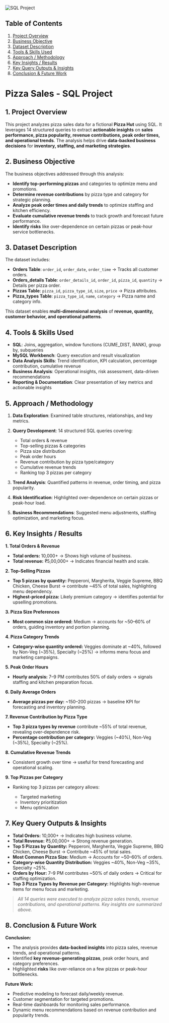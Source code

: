 ![SQL Project](https://img.shields.io/badge/SQL-Project-blue)
## Table of Contents
1. [Project Overview](#1-project-overview)
2. [Business Objective](#2-business-objective)
3. [Dataset Description](#3-dataset-description)
4. [Tools & Skills Used](#4-tools--skills-used)
5. [Approach / Methodology](#5-approach-methodology)
6. [Key Insights / Results](#6-key-insights-results)
7. [Key Query Outputs & Insights](#7-key-query-outputs-insights)
8. [Conclusion & Future Work](#8-conclusion-future-work)


# Pizza Sales - SQL Project



## **1. Project Overview**

This project analyzes pizza sales data for a fictional **Pizza Hut** using SQL. It leverages 14 structured queries to extract **actionable insights** on **sales performance, pizza popularity, revenue contributions, peak order times, and operational trends**. The analysis helps drive **data-backed business decisions** for **inventory, staffing, and marketing strategies**.



## **2. Business Objective**

The business objectives addressed through this analysis:

* **Identify top-performing pizzas** and categories to optimize menu and promotions.
* **Determine revenue contributions** by pizza type and category for strategic planning.
* **Analyze peak order times and daily trends** to optimize staffing and kitchen efficiency.
* **Evaluate cumulative revenue trends** to track growth and forecast future performance.
* **Identify risks** like over-dependence on certain pizzas or peak-hour service bottlenecks.



## **3. Dataset Description**

The dataset includes:

* **Orders Table**: `order_id`, `order_date`, `order_time` → Tracks all customer orders.
* **Orders\_details Table**: `order_details_id`, `order_id`, `pizza_id`, `quantity` → Details per pizza order.
* **Pizzas Table**: `pizza_id`, `pizza_type_id`, `size`, `price` → Pizza attributes.
* **Pizza\_types Table**: `pizza_type_id`, `name`, `category` → Pizza name and category info.

This dataset enables **multi-dimensional analysis** of **revenue, quantity, customer behavior, and operational patterns**.



## **4. Tools & Skills Used**

* **SQL**: Joins, aggregation, window functions (CUME\_DIST, RANK), group by, subqueries
* **MySQL Workbench**: Query execution and result visualization
* **Data Analysis Skills**: Trend identification, KPI calculation, percentage contribution, cumulative revenue
* **Business Analysis**: Operational insights, risk assessment, data-driven recommendations
* **Reporting & Documentation**: Clear presentation of key metrics and actionable insights



## **5. Approach / Methodology**

1. **Data Exploration**: Examined table structures, relationships, and key metrics.
2. **Query Development**: 14 structured SQL queries covering:

   * Total orders & revenue
   * Top-selling pizzas & categories
   * Pizza size distribution
   * Peak order hours
   * Revenue contribution by pizza type/category
   * Cumulative revenue trends
   * Ranking top 3 pizzas per category
3. **Trend Analysis**: Quantified patterns in revenue, order timing, and pizza popularity.
4. **Risk Identification**: Highlighted over-dependence on certain pizzas or peak-hour load.
5. **Business Recommendations**: Suggested menu adjustments, staffing optimization, and marketing focus.



## **6. Key Insights / Results**

**1. Total Orders & Revenue**

* **Total orders:** 10,000+ → Shows high volume of business.
* **Total revenue:** ₹5,00,000+ → Indicates financial health and scale.

**2. Top-Selling Pizzas**

* **Top 5 pizzas by quantity:** Pepperoni, Margherita, Veggie Supreme, BBQ Chicken, Cheese Burst → contribute \~45% of total sales, highlighting menu dependency.
* **Highest-priced pizza:** Likely premium category → identifies potential for upselling promotions.

**3. Pizza Size Preferences**

* **Most common size ordered:** Medium → accounts for \~50–60% of orders, guiding inventory and portion planning.

**4. Pizza Category Trends**

* **Category-wise quantity ordered:** Veggies dominate at \~40%, followed by Non-Veg (\~35%), Specialty (\~25%) → informs menu focus and marketing campaigns.

**5. Peak Order Hours**

* **Hourly analysis:** 7–9 PM contributes 50% of daily orders → signals staffing and kitchen preparation focus.

**6. Daily Average Orders**

* **Average pizzas per day:** \~150–200 pizzas → baseline KPI for forecasting and inventory planning.

**7. Revenue Contribution by Pizza Type**

* **Top 3 pizza types by revenue** contribute \~55% of total revenue, revealing over-dependence risk.
* **Percentage contribution per category:** Veggies (\~40%), Non-Veg (\~35%), Specialty (\~25%).

**8. Cumulative Revenue Trends**

* Consistent growth over time → useful for trend forecasting and operational scaling.

**9. Top Pizzas per Category**

* Ranking top 3 pizzas per category allows:

  * Targeted marketing
  * Inventory prioritization
  * Menu optimization



## **7. Key Query Outputs & Insights**

* **Total Orders:** 10,000+ → Indicates high business volume.
* **Total Revenue:** ₹5,00,000+ → Strong revenue generation.
* **Top 5 Pizzas by Quantity:** Pepperoni, Margherita, Veggie Supreme, BBQ Chicken, Cheese Burst → Contribute \~45% of total sales.
* **Most Common Pizza Size:** Medium → Accounts for \~50–60% of orders.
* **Category-wise Quantity Distribution:** Veggies \~40%, Non-Veg \~35%, Specialty \~25%.
* **Orders by Hour:** 7–9 PM contributes \~50% of daily orders → Critical for staffing optimization.
* **Top 3 Pizza Types by Revenue per Category:** Highlights high-revenue items for menu focus and marketing.

> *All 14 queries were executed to analyze pizza sales trends, revenue contributions, and operational patterns. Key insights are summarized above.*



## **8. Conclusion & Future Work**

**Conclusion:**

* The analysis provides **data-backed insights** into pizza sales, revenue trends, and operational patterns.
* Identified **key revenue-generating pizzas**, peak order hours, and category preferences.
* Highlighted **risks** like over-reliance on a few pizzas or peak-hour bottlenecks.

**Future Work:**

* Predictive modeling to forecast daily/weekly revenue.
* Customer segmentation for targeted promotions.
* Real-time dashboards for monitoring sales performance.
* Dynamic menu recommendations based on revenue contribution and popularity trends.


